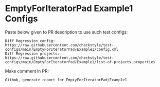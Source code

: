 # EmptyForIteratorPad Example1 Configs
Paste below given to PR description to use such test configs:
```
Diff Regression config: https://raw.githubusercontent.com/checkstyle/test-configs/main/EmptyForIteratorPad/Example1/config.xml
Diff Regression projects: https://raw.githubusercontent.com/checkstyle/test-configs/main/EmptyForIteratorPad/Example1/list-of-projects.properties
```
Make comment in PR:
```
Github, generate report for EmptyForIteratorPad/Example1
```
